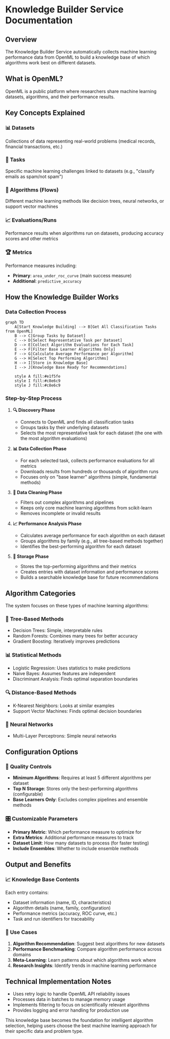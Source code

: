 # Knowledge Builder Service Documentation

## Overview

The Knowledge Builder Service automatically collects machine learning performance data from OpenML to build a knowledge base of which algorithms work best on different datasets.

## What is OpenML?

OpenML is a public platform where researchers share machine learning datasets, algorithms, and their performance results.

## Key Concepts Explained

### 📊 Datasets
Collections of data representing real-world problems (medical records, financial transactions, etc.)

### 🎯 Tasks
Specific machine learning challenges linked to datasets (e.g., "classify emails as spam/not spam")

### 🤖 Algorithms (Flows)
Different machine learning methods like decision trees, neural networks, or support vector machines

### 📈 Evaluations/Runs
Performance results when algorithms run on datasets, producing accuracy scores and other metrics

### 🏆 Metrics
Performance measures including:
- **Primary**: `area_under_roc_curve` (main success measure)
- **Additional**: `predictive_accuracy`

## How the Knowledge Builder Works

### Data Collection Process

```mermaid
graph TD
    A[Start Knowledge Building] --> B[Get All Classification Tasks from OpenML]
    B --> C[Group Tasks by Dataset]
    C --> D[Select Representative Task per Dataset]
    D --> E[Collect Algorithm Evaluations for Each Task]
    E --> F[Filter Base Learner Algorithms Only]
    F --> G[Calculate Average Performance per Algorithm]
    G --> H[Select Top Performing Algorithms]
    H --> I[Store in Knowledge Base]
    I --> J[Knowledge Base Ready for Recommendations]

    style A fill:#e1f5fe
    style I fill:#c8e6c9
    style J fill:#c8e6c9
```

### Step-by-Step Process

1. **🔍 Discovery Phase**
   - Connects to OpenML and finds all classification tasks
   - Groups tasks by their underlying datasets
   - Selects the most representative task for each dataset (the one with the most algorithm evaluations)

2. **📊 Data Collection Phase**
   - For each selected task, collects performance evaluations for all metrics
   - Downloads results from hundreds or thousands of algorithm runs
   - Focuses only on "base learner" algorithms (simple, fundamental methods)

3. **🧹 Data Cleaning Phase**
   - Filters out complex algorithms and pipelines
   - Keeps only core machine learning algorithms from scikit-learn
   - Removes incomplete or invalid results

4. **📈 Performance Analysis Phase**
   - Calculates average performance for each algorithm on each dataset
   - Groups algorithms by family (e.g., all tree-based methods together)
   - Identifies the best-performing algorithm for each dataset

5. **💾 Storage Phase**
   - Stores the top-performing algorithms and their metrics
   - Creates entries with dataset information and performance scores
   - Builds a searchable knowledge base for future recommendations

## Algorithm Categories

The system focuses on these types of machine learning algorithms:

### 🌳 **Tree-Based Methods**
- Decision Trees: Simple, interpretable rules
- Random Forests: Combines many trees for better accuracy
- Gradient Boosting: Iteratively improves predictions

### 📊 **Statistical Methods**  
- Logistic Regression: Uses statistics to make predictions
- Naive Bayes: Assumes features are independent
- Discriminant Analysis: Finds optimal separation boundaries

### 🔍 **Distance-Based Methods**
- K-Nearest Neighbors: Looks at similar examples
- Support Vector Machines: Finds optimal decision boundaries

### 🧠 **Neural Networks**
- Multi-Layer Perceptrons: Simple neural networks

## Configuration Options

### 📏 **Quality Controls**
- **Minimum Algorithms**: Requires at least 5 different algorithms per dataset
- **Top N Storage**: Stores only the best-performing algorithms (configurable)
- **Base Learners Only**: Excludes complex pipelines and ensemble methods

### 🎛️ **Customizable Parameters**
- **Primary Metric**: Which performance measure to optimize for
- **Extra Metrics**: Additional performance measures to track
- **Dataset Limit**: How many datasets to process (for faster testing)
- **Include Ensembles**: Whether to include ensemble methods

## Output and Benefits

### 📈 **Knowledge Base Contents**
Each entry contains:
- Dataset information (name, ID, characteristics)
- Algorithm details (name, family, configuration)
- Performance metrics (accuracy, ROC curve, etc.)
- Task and run identifiers for traceability

### 🎯 **Use Cases**
1. **Algorithm Recommendation**: Suggest best algorithms for new datasets
2. **Performance Benchmarking**: Compare algorithm performance across domains
3. **Meta-Learning**: Learn patterns about which algorithms work where
4. **Research Insights**: Identify trends in machine learning performance

## Technical Implementation Notes

- Uses retry logic to handle OpenML API reliability issues
- Processes data in batches to manage memory usage
- Implements filtering to focus on scientifically relevant algorithms
- Provides logging and error handling for production use

This knowledge base becomes the foundation for intelligent algorithm selection, helping users choose the best machine learning approach for their specific data and problem type.
